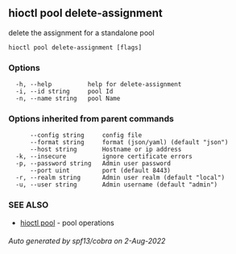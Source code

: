 ## hioctl pool delete-assignment

delete the assignment for a standalone pool

```
hioctl pool delete-assignment [flags]
```

### Options

```
  -h, --help          help for delete-assignment
  -i, --id string     pool Id
  -n, --name string   pool Name
```

### Options inherited from parent commands

```
      --config string     config file
      --format string     format (json/yaml) (default "json")
      --host string       Hostname or ip address
  -k, --insecure          ignore certificate errors
  -p, --password string   Admin user password
      --port uint         port (default 8443)
  -r, --realm string      Admin user realm (default "local")
  -u, --user string       Admin username (default "admin")
```

### SEE ALSO

* [hioctl pool](hioctl_pool.md)	 - pool operations

###### Auto generated by spf13/cobra on 2-Aug-2022
